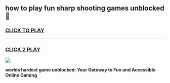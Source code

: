
## how to play fun sharp shooting games unblocked 👋
<h3>
<a href="https://premium.freeplayer.one?title=how_to_play_fun_sharp_shooting_games_unblocked&ref=13F">CLICK TO PLAY</a></h3>
<hr>

<h3>
<a href="https://premium.freeplayer.one?title=how_to_play_fun_sharp_shooting_games_unblocked&ref=13F">CLICK 2 PLAY</a>
  
</h3>

<a href="https://premium.freeplayer.one?title=how_to_play_fun_sharp_shooting_games_unblocked&ref=12F/"><img src="https://clearcache.store/games.png"></a>


**worlds hardest game unblocked: Your Gateway to Fun and Accessible Online Gaming**

